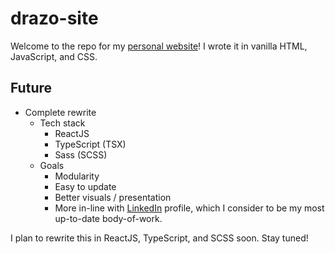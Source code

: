 # drazo-site
Welcome to the repo for my [personal website][website_url]! I wrote it in vanilla HTML, JavaScript, and CSS.

## Future
- Complete rewrite
  - Tech stack
    - ReactJS
    - TypeScript (TSX)
    - Sass (SCSS)
  - Goals
    - Modularity
    - Easy to update
    - Better visuals / presentation
    - More in-line with [LinkedIn][linkedin_url] profile, which I consider to be my most up-to-date body-of-work.

I plan to rewrite this in ReactJS, TypeScript, and SCSS soon. Stay tuned!

<!-- Link References -->
[website_url]: https://danterazo.com/
[linkedin_url]: https://www.linkedin.com/in/danterazo/
